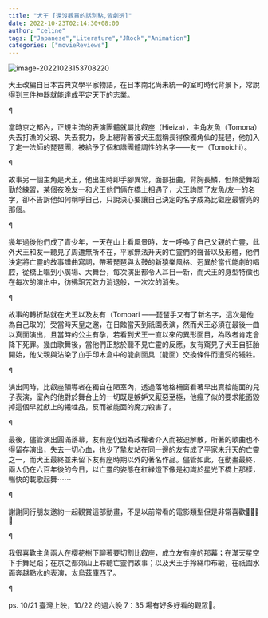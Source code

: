 ```yaml
---
title: "犬王 [還沒觀賞的話別點,皆劇透]"
date: 2022-10-23T02:14:30+08:00
author: "celine"
tags: ["Japanese","Literature","JRock","Animation"]
categories: ["movieReviews"]
---
```


![image-20221023153708220](https://i.imgur.com/p7O3Qr3.jpg)

犬王改編自日本古典文學平家物語，在日本南北尚未統一的室町時代背景下，常說得到三件神器就能達成平定天下的志業。

¶

當時京之都內，正規主流的表演團體就屬比叡座（Hieiza），主角友魚（Tomona）失去打漁的父親、失去視力，身上總背著被犬王戲稱長得像獨角仙的琵琶，他加入了定一法師的琵琶團，被給予了個和諧團體調性的名字——友一（Tomoichi）。

¶

故事另一個主角是犬王，他出生時即手腳異常，面部扭曲，背胸長鱗，但熱愛舞蹈勤於練習，某個夜晚友一和犬王他們倆在橋上相遇了，犬王詢問了友魚/友一的名字，卻不告訴他如何稱呼自己，只說決心要讓自己決定的名字成為比叡座最響亮的那個。

¶

幾年過後他們成了青少年，一天在山上看風景時，友一呼喚了自己父親的亡靈，此外犬王和友一聽見了周遭無所不在，平家無法升天的亡靈們的聲音以及形體，他們決定將亡靈的故事譜曲寫詞，帶著琵琶與太鼓的新猿樂風格、迥異於當代能劇的唱腔，從橋上唱到小廣場、大舞台，每次演出都令人耳目一新，而犬王的身型特徵也在每次的演出中，彷彿詛咒效力消退般，一次次的消失。

¶

故事的轉折點就在犬王以及友有（Tomoari ——琵琶手又有了新名字，這次是他為自己取的）受當時天皇之邀，在日蝕當天到祇園表演，然而犬王必須在最後一曲以真面演出，且當時的公主有孕，若看到犬王一直以來的異形面目，為政者肯定會降下死罪。幾曲歌舞後，當他們正愁於聽不見亡靈的反應，友有窺見了犬王自胚胎開始，他父親與沾染了血手印木盒中的能劇面具（能面）交換條件而遭受的犧牲。

¶

演出同時，比叡座領導者在獨自在陋室內，透過落地格柵窗看著早出賣給能面的兒子表演，室內的他對於舞台上的一切既是嫉妒又厭惡至極，他瘋了似的要求能面毀掉這個早就獻上的犧牲品，反而被能面的魔力殺害了。

¶

最後，儘管演出圓滿落幕，友有座仍因為政權者介入而被迫解散，所著的歌曲也不得留存演出，失去一切心血，也少了摯友站在同一邊的友有成了平家未升天的亡靈之一，而犬王最終並未留下友有座時期以外的著名作品。儘管如此，在動畫最終，兩人仍在六百年後的今日，以亡靈的姿態在紅綠燈下像是初識於星光下橋上那樣，暢快的載歌起舞⋯⋯

¶

謝謝同行朋友邀約一起觀賞這部動畫，不是以前常看的電影類型但是非常喜歡🐋🌊🗻🌌

¶

我很喜歡主角兩人在櫻花樹下聊著要切割比叡座，成立友有座的那幕；在滿天星空下手舞足蹈；在京之都郊山上聆聽亡靈們故事；以及犬王手拎絲巾布緞，在祇園水面奔越點水的表演，太烏茲庫西了。

¶

ps. 10/21 臺灣上映，10/22 的週六晚 7：35 場有好多好看的觀眾🎋。
